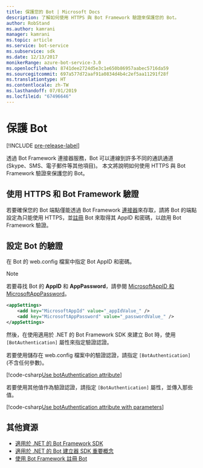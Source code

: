 ```yaml
---
title: 保護您的 Bot | Microsoft Docs
description: 了解如何使用 HTTPS 與 Bot Framework 驗證來保護您的 Bot。
author: RobStand
ms.author: kamrani
manager: kamrani
ms.topic: article
ms.service: bot-service
ms.subservice: sdk
ms.date: 12/13/2017
monikerRange: azure-bot-service-3.0
ms.openlocfilehash: 8741dee2724d5e3c1e650b86957aabec5716da59
ms.sourcegitcommit: 697a577d72aaf91a0834d4b4c2ef5aa11291f28f
ms.translationtype: HT
ms.contentlocale: zh-TW
ms.lasthandoff: 07/01/2019
ms.locfileid: "67496646"
---
```

# <a name="secure-your-bot"></a>保護 Bot

[!INCLUDE [pre-release-label](../includes/pre-release-label-v3.md)]

透過 Bot Framework 連接器服務，Bot 可以連線到許多不同的通訊通道 (Skype、SMS、電子郵件等其他項目)。 本文將說明如何使用 HTTPS 與 Bot Framework 驗證來保護您的 Bot。

## <a name="use-https-and-bot-framework-authentication"></a>使用 HTTPS 和 Bot Framework 驗證

若要確保您的 Bot 端點僅能透過 Bot Framework [連接器](bot-builder-dotnet-concepts.md#connector)來存取，請將 Bot 的端點設定為只能使用 HTTPS，並[註冊](~/bot-service-quickstart-registration.md) Bot 來取得其 AppID 和密碼，以啟用 Bot Framework 驗證。 

## <a name="configure-authentication-for-your-bot"></a>設定 Bot 的驗證

在 Bot 的 web.config 檔案中指定 Bot AppID 和密碼。 

> [!NOTE]
> 若要尋找 Bot 的 **AppID** 和 **AppPassword**，請參閱 [MicrosoftAppID 和 MicrosoftAppPassword](~/bot-service-manage-overview.md#microsoftappid-and-microsoftapppassword)。

```xml
<appSettings>
    <add key="MicrosoftAppId" value="_appIdValue_" />
    <add key="MicrosoftAppPassword" value="_passwordValue_" />
</appSettings>
```

然後，在使用適用於 .NET 的 Bot Framework SDK 來建立 Bot 時，使用 `[BotAuthentication]` 屬性來指定驗證認證。 

若要使用儲存在 web.config 檔案中的驗證認證，請指定 `[BotAuthentication]` (不含任何參數)。

[!code-csharp[Use botAuthentication attribute](../includes/code/dotnet-security.cs#attribute1)]

若要使用其他值作為驗證認證，請指定 `[BotAuthentication]` 屬性，並傳入那些值。

[!code-csharp[Use botAuthentication attribute with parameters](../includes/code/dotnet-security.cs#attribute2)]

## <a name="additional-resources"></a>其他資源

- [適用於 .NET 的 Bot Framework SDK ](bot-builder-dotnet-overview.md)
- [適用於 .NET 的 Bot 建立器 SDK 重要概念](bot-builder-dotnet-concepts.md)
- [使用 Bot Framework 註冊 Bot](~/bot-service-quickstart-registration.md)
